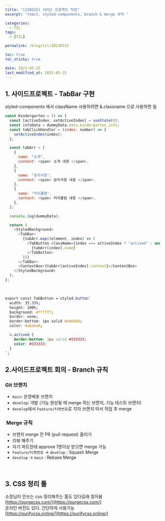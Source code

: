```yaml
---
title: "[230515] 사이드 프로젝트 작업"
excerpt: "react, styled-components, branch & merge 규칙 "

categories:
  - TIL
tags:
  - [TIL]

permalink: /blog/til/20230515

toc: true
toc_sticky: true

date: 2023-05-15
last_modified_at: 2023-05-15
---
```


## 1. 사이드프로젝트 - TabBar 구현

styled-components 에서 className 사용하려면 &.classname 으로 사용하면 됨

```javascript
const Kindergarten = () => {
  const [activeIndex, setActiveIndex] = useState(0);
  const infoData = dummyData.data.kindergarten_info;
  const tabClickHandler = (index: number) => {
    setActiveIndex(index);
  };

  const tabArr = [
    {
      name: "소개",
      content: <span> 소개 내용 </span>,
    },
    {
      name: "공지사항",
      content: <span> 공지사항 내용 </span>,
    },
    {
      name: "커리큘럼",
      content: <span> 커리큘럼 내용 </span>,
    },
  ];

  console.log(dummyData);

  return (
    <StyledBackground>
      <TabBar>
        {tabArr.map((element, index) => (
          <TabButton className={index === activeIndex ? "actived" : undefined} onClick={() => tabClickHandler(index)}>
            {tabArr[index].name}
          </TabButton>
        ))}
      </TabBar>
      <ContextBox>{tabArr[activeIndex].content}</ContextBox>
    </StyledBackground>
  );
};
```

<br>

```css
export const TabButton = styled.button`
  width: 33.33%;
  height: 100%;
  background: #ffffff;
  border: none;
  border-bottom: 1px solid #e0e0e0;
  color: #a6a6a6;

  &.actived {
    border-bottom: 3px solid #333333;
    color: #333333;
  }
`;
```

## 2.사이드프로젝트 회의 - Branch 규칙

### Git 브랜치

- `main`: 운영배포 브랜치
- `develop`: 개발 (기능 완성될 때 merge 하는 브랜치, 기능 테스트 브랜치)
- `develop`에서 `Feature/티켓번호`로 각자 브랜치 따서 작업 후 merge

###  Merge 규칙

- 브랜치 merge 전 PR (pull request) 올리기
- 리뷰 해주기
- 자기 파트한테 approve 1명이상 받으면 merge 가능
- `Feature/티켓번호` → `develop` : Squash Merge
- `develop` → `main` : Rebase Merge

<br>

## 3. CSS 정리 툴

소장님이 안쓰는 css 정리해주는 툴도 있다길래 찾아봄<br>
[https://purgecss.com/](https://purgecss.com/) <br>
온라인 버전도 있다. 간단하게 사용가능 <br>
[https://purifycss.online/](https://purifycss.online/)
